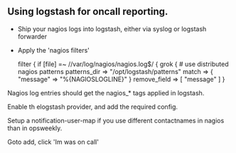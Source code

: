 Using logstash for oncall reporting.
------------------------------------

- Ship your nagios logs into logstash, either via syslog or logstash forwarder
- Apply the 'nagios filters'

    filter {
      if [file] =~ /\/var\/log\/nagios\/nagios.log$/ {
        grok {
          # use distributed nagios patterns
          patterns_dir => "/opt/logstash/patterns"
          match => { "message" => "%{NAGIOSLOGLINE}" }
          remove_field => [ "message" ]
        }

Nagios log entries should get the nagios_* tags applied in logstash.

Enable th elogstash provider, and add the required config.  

Setup a notification-user-map if you use different contactnames in nagios than in opsweekly.

Goto add, click 'Im was on call'

